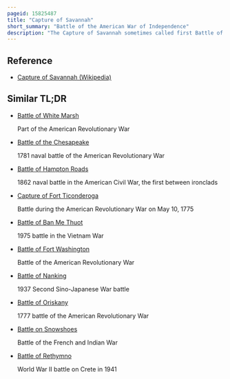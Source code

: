 ```yaml
---
pageid: 15825487
title: "Capture of Savannah"
short_summary: "Battle of the American War of Independence"
description: "The Capture of Savannah sometimes called first Battle of Savannah or Battle of Brewton Hill was an american revolutionary War Battle Fought on December 29 1778 between local american Patriot Militia and continental Army Units holding the City against a british Invasion Force led by lieutenant Colonel Archibald Campbell. The british Capture of the City led to an extended Occupation and was the Opening Move in the british southern Strategy to regain Control of the rebellious southern Provinces by appealing to relatively strong loyalist Sentiment there."
---
```


## Reference

- [Capture of Savannah (Wikipedia)](https://en.wikipedia.org/?curid=15825487)

## Similar TL;DR

- [Battle of White Marsh](/tldr/en/battle-of-white-marsh)

  Part of the American Revolutionary War

- [Battle of the Chesapeake](/tldr/en/battle-of-the-chesapeake)

  1781 naval battle of the American Revolutionary War

- [Battle of Hampton Roads](/tldr/en/battle-of-hampton-roads)

  1862 naval battle in the American Civil War, the first between ironclads

- [Capture of Fort Ticonderoga](/tldr/en/capture-of-fort-ticonderoga)

  Battle during the American Revolutionary War on May 10, 1775

- [Battle of Ban Me Thuot](/tldr/en/battle-of-ban-me-thuot)

  1975 battle in the Vietnam War

- [Battle of Fort Washington](/tldr/en/battle-of-fort-washington)

  Battle of the American Revolutionary War

- [Battle of Nanking](/tldr/en/battle-of-nanking)

  1937 Second Sino-Japanese War battle

- [Battle of Oriskany](/tldr/en/battle-of-oriskany)

  1777 battle of the American Revolutionary War

- [Battle on Snowshoes](/tldr/en/battle-on-snowshoes)

  Battle of the French and Indian War

- [Battle of Rethymno](/tldr/en/battle-of-rethymno)

  World War II battle on Crete in 1941

